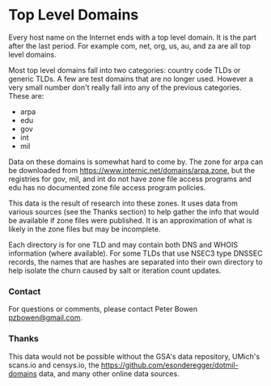 # Top Level Domains

Every host name on the Internet ends with a top level domain.  It is the part after the last period.  For example com, net, org, us, au, and za are all top level domains.

Most top level domains fall into two categories: country code TLDs or generic TLDs.  A few are test domains that are no longer used. However a very small number don't really fall into any of the previous categories.  These are:

  * arpa
  * edu
  * gov
  * int
  * mil

Data on these domains is somewhat hard to come by.  The zone for arpa can be downloaded from https://www.internic.net/domains/arpa.zone, but the registries for gov, mil, and int do not have zone file access programs and edu has no documented zone file access program policies.

This data is the result of research into these zones.  It uses data from various sources (see the Thanks section) to help gather the info that would be available if zone files were published.  It is an approximation of what is likely in the zone files but may be incomplete.

Each directory is for one TLD and may contain both DNS and WHOIS information (where available).  For some TLDs that use NSEC3 type DNSSEC records, the names that are hashes are separated into their own directory to help isolate the churn caused by salt or iteration count updates.

### Contact

For questions or comments, please contact Peter Bowen <pzbowen@gmail.com>.

### Thanks
This data would not be possible without the GSA's data repository, UMich's scans.io and censys.io, the https://github.com/esonderegger/dotmil-domains data, and many other online data sources.

